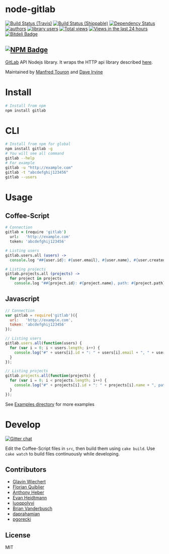 node-gitlab
===========

[![Build Status (Travis)](https://travis-ci.org/moul/node-gitlab.png?branch=master)](https://travis-ci.org/moul/node-gitlab)
[![Build Status (Shippable)](https://api.shippable.com/projects/5371096b93ac868700b434d9/badge/develop)](https://www.shippable.com/projects/5371096b93ac868700b434d9)
[![Dependency Status](https://david-dm.org/moul/node-gitlab.png?theme=shields.io)](https://david-dm.org/moul/node-gitlab)
[![authors](https://sourcegraph.com/api/repos/github.com/moul/node-gitlab/badges/authors.png)](https://sourcegraph.com/github.com/moul/node-gitlab)
[![library users](https://sourcegraph.com/api/repos/github.com/moul/node-gitlab/badges/library-users.png)](https://sourcegraph.com/github.com/moul/node-gitlab)
[![Total views](https://sourcegraph.com/api/repos/github.com/moul/node-gitlab/counters/views.png)](https://sourcegraph.com/github.com/moul/node-gitlab)
[![Views in the last 24 hours](https://sourcegraph.com/api/repos/github.com/moul/node-gitlab/counters/views-24h.png)](https://sourcegraph.com/github.com/moul/node-gitlab)
[![Bitdeli Badge](https://d2weczhvl823v0.cloudfront.net/moul/node-gitlab/trend.png)](https://bitdeli.com/free "Bitdeli Badge")

[![NPM Badge](https://nodei.co/npm/gitlab.png?downloads=true&stars=true)](https://npmjs.org/package/gitlab)
--

[GitLab](https://github.com/gitlabhq/gitlabhq) API Nodejs library.
It wraps the HTTP api library described [here](https://github.com/moul/gitlabhq/tree/master/doc/api).

Maintained by [Manfred Touron](https://github.com/moul) and [Dave Irvine](https://github.com/dave-irvine)


Install
=======

```bash
# Install from npm
npm install gitlab
```

CLI
=====
```bash
# Install from npm for global
npm install gitlab -g
# You will see all command
gitlab --help
# For example
gitlab -u "http://example.com"
gitlab -t "abcdefghij123456"
gitlab --users
```

Usage
=====

Coffee-Script
-------------
```coffee
# Connection
gitlab = (require 'gitlab')
  url:   'http://example.com'
  token: 'abcdefghij123456'

# Listing users
gitlab.users.all (users) ->
  console.log "##{user.id}: #{user.email}, #{user.name}, #{user.created_at}" for user in users

# Listing projects
gitlab.projects.all (projects) ->
  for project in projects
    console.log "##{project.id}: #{project.name}, path: #{project.path}, default_branch: #{project.default_branch}, private: #{project.private}, owner: #{project.owner.name} (#{project.owner.email}), date: #{project.created_at}"
```

Javascript
----------
```javascript
// Connection
var gitlab = require('gitlab')({
  url:   'http://example.com',
  token: 'abcdefghij123456'
});

// Listing users
gitlab.users.all(function(users) {
  for (var i = 0; i < users.length; i++) {
    console.log("#" + users[i].id + ": " + users[i].email + ", " + users[i].name + ", " + users[i].created_at);
  }
});

// Listing projects
gitlab.projects.all(function(projects) {
  for (var i = 0; i < projects.length; i++) {
    console.log("#" + projects[i].id + ": " + projects[i].name + ", path: " + projects[i].path + ", default_branch: " + projects[i].default_branch + ", private: " + projects[i]["private"] + ", owner: " + projects[i].owner.name + " (" + projects[i].owner.email + "), date: " + projects[i].created_at);
  }
});
```

See [Examples directory](https://github.com/moul/node-gitlab/tree/master/examples) for more examples

Develop
=======

[![Gitter chat](https://badges.gitter.im/moul/node-gitlab.png)](https://gitter.im/moul/node-gitlab)

Edit the Coffee-Script files in `src`, then build them using `cake build`.
Use `cake watch` to build files continuously while developing.

Contributors
------------

- [Glavin Wiechert](https://github.com/Glavin001)
- [Florian Quiblier](https://github.com/fofoy)
- [Anthony Heber](https://github.com/aheber)
- [Evan Heidtmann](https://github.com/ezheidtmann)
- [luoqpolyvi](https://github.com/luoqpolyvi)
- [Brian Vanderbusch](https://github.com/LongLiveCHIEF)
- [daprahamian](https://github.com/daprahamian)
- [pgorecki](https://github.com/pgorecki)

License
-------

MIT

